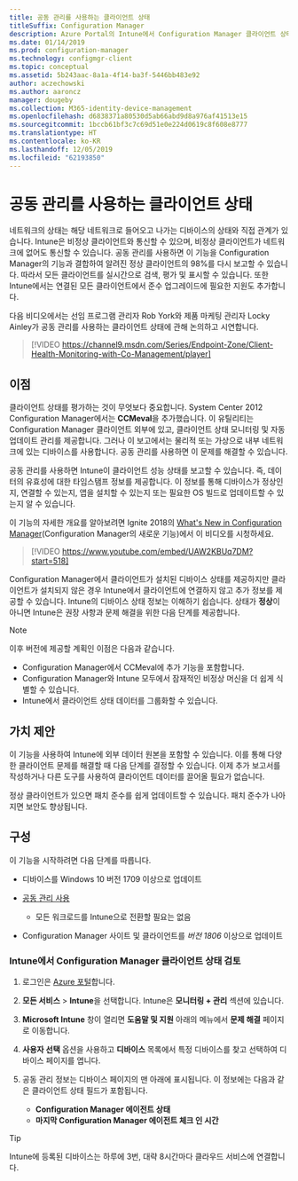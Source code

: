 ```yaml
---
title: 공동 관리를 사용하는 클라이언트 상태
titleSuffix: Configuration Manager
description: Azure Portal의 Intune에서 Configuration Manager 클라이언트 상태의 표시 여부 관리
ms.date: 01/14/2019
ms.prod: configuration-manager
ms.technology: configmgr-client
ms.topic: conceptual
ms.assetid: 5b243aac-8a1a-4f14-ba3f-5446bb483e92
author: aczechowski
ms.author: aaroncz
manager: dougeby
ms.collection: M365-identity-device-management
ms.openlocfilehash: d6838371a80530d5ab66abd9d8a976af41513e15
ms.sourcegitcommit: 1bccb61bf3c7c69d51e0e224d0619c8f608e8777
ms.translationtype: HT
ms.contentlocale: ko-KR
ms.lasthandoff: 12/05/2019
ms.locfileid: "62193850"
---
```

# <a name="client-health-with-co-management"></a>공동 관리를 사용하는 클라이언트 상태

네트워크의 상태는 해당 네트워크로 들어오고 나가는 디바이스의 상태와 직접 관계가 있습니다. Intune은 비정상 클라이언트와 통신할 수 있으며, 비정상 클라이언트가 네트워크에 없어도 통신할 수 있습니다. 공동 관리를 사용하면 이 기능을 Configuration Manager의 기능과 결합하여 알려진 정상 클라이언트의 98%를 다시 보고할 수 있습니다. 따라서 모든 클라이언트를 실시간으로 검색, 평가 및 표시할 수 있습니다. 또한 Intune에서는 연결된 모든 클라이언트에서 준수 업그레이드에 필요한 지원도 추가합니다.

다음 비디오에서는 선임 프로그램 관리자 Rob York와 제품 마케팅 관리자 Locky Ainley가 공동 관리를 사용하는 클라이언트 상태에 관해 논의하고 시연합니다.

> [!VIDEO https://channel9.msdn.com/Series/Endpoint-Zone/Client-Health-Monitoring-with-Co-Management/player]



## <a name="benefits"></a>이점

클라이언트 상태를 평가하는 것이 무엇보다 중요합니다. System Center 2012 Configuration Manager에서는 **CCMeval**을 추가했습니다. 이 유틸리티는 Configuration Manager 클라이언트 외부에 있고, 클라이언트 상태 모니터링 및 자동 업데이트 관리를 제공합니다. 그러나 이 보고에서는 물리적 또는 가상으로 내부 네트워크에 있는 디바이스를 사용합니다. 공동 관리를 사용하면 이 문제를 해결할 수 있습니다.

공동 관리를 사용하면 Intune이 클라이언트 성능 상태를 보고할 수 있습니다. 즉, 데이터의 유효성에 대한 타임스탬프 정보를 제공합니다. 이 정보를 통해 디바이스가 정상인지, 연결할 수 있는지, 앱을 설치할 수 있는지 또는 필요한 OS 빌드로 업데이트할 수 있는지 알 수 있습니다. 

이 기능의 자세한 개요를 알아보려면 Ignite 2018의 [What's New in Configuration Manager](https://myignite.techcommunity.microsoft.com/sessions/64591)(Configuration Manager의 새로운 기능)에서 이 비디오를 시청하세요.

> [!VIDEO https://www.youtube.com/embed/UAW2KBUq7DM?start=518]


Configuration Manager에서 클라이언트가 설치된 디바이스 상태를 제공하지만 클라이언트가 설치되지 않은 경우 Intune에서 클라이언트에 연결하지 않고 추가 정보를 제공할 수 있습니다. Intune의 디바이스 상태 정보는 이해하기 쉽습니다. 상태가 **정상**이 아니면 Intune은 권장 사항과 문제 해결을 위한 다음 단계를 제공합니다.

> [!Note]  
> 이후 버전에 제공할 계획인 이점은 다음과 같습니다.
> - Configuration Manager에서 CCMeval에 추가 기능을 포함합니다.  
> - Configuration Manager와 Intune 모두에서 잠재적인 비정상 머신을 더 쉽게 식별할 수 있습니다.  
> - Intune에서 클라이언트 상태 데이터를 그룹화할 수 있습니다.  



## <a name="value-proposition"></a>가치 제안

이 기능을 사용하여 Intune에 외부 데이터 원본을 포함할 수 있습니다. 이를 통해 다양한 클라이언트 문제를 해결할 때 다음 단계를 결정할 수 있습니다. 이제 추가 보고서를 작성하거나 다른 도구를 사용하여 클라이언트 데이터를 끌어올 필요가 없습니다.

정상 클라이언트가 있으면 패치 준수를 쉽게 업데이트할 수 있습니다. 패치 준수가 나아지면 보안도 향상됩니다.



## <a name="configure"></a>구성

이 기능을 시작하려면 다음 단계를 따릅니다.

- 디바이스를 Windows 10 버전 1709 이상으로 업데이트  

- [공동 관리 사용](/sccm/comanage/how-to-enable)  
    - 모든 워크로드를 Intune으로 전환할 필요는 없음  

- Configuration Manager 사이트 및 클라이언트를 *버전 1806* 이상으로 업데이트  


### <a name="review-configuration-manager-client-health-in-intune"></a>Intune에서 Configuration Manager 클라이언트 상태 검토

1. 로그인은 [Azure 포털](https://portal.azure.com/)합니다.  

2. **모든 서비스** > **Intune**을 선택합니다. Intune은 **모니터링 + 관리** 섹션에 있습니다.  

3. **Microsoft Intune** 창이 열리면 **도움말 및 지원** 아래의 메뉴에서 **문제 해결** 페이지로 이동합니다.  

4. **사용자 선택** 옵션을 사용하고 **디바이스** 목록에서 특정 디바이스를 찾고 선택하여 디바이스 페이지를 엽니다.  

5. 공동 관리 정보는 디바이스 페이지의 맨 아래에 표시됩니다. 이 정보에는 다음과 같은 클라이언트 상태 필드가 포함됩니다.  
    - **Configuration Manager 에이전트 상태**  
    - **마지막 Configuration Manager 에이전트 체크 인 시간**  

> [!Tip]  
> Intune에 등록된 디바이스는 하루에 3번, 대략 8시간마다 클라우드 서비스에 연결합니다. 
